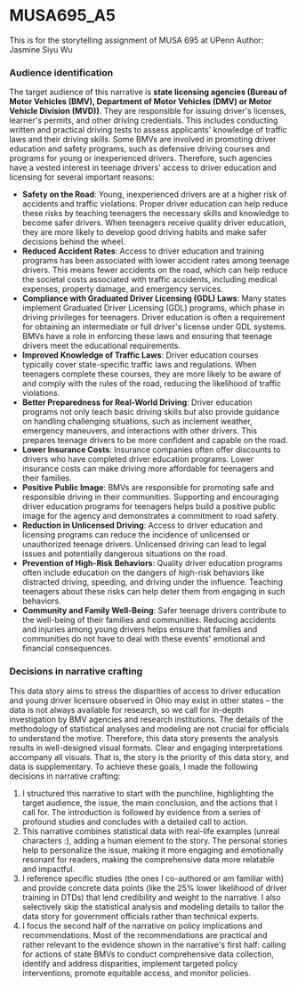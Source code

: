 # MUSA695_A5
This is for the storytelling assignment of MUSA 695 at UPenn
Author: Jasmine Siyu Wu

### Audience identification
The target audience of this narrative is **state licensing agencies (Bureau of Motor Vehicles (BMV), Department of Motor Vehicles (DMV) or Motor Vehicle Division (MVD))**.
They are responsible for issuing driver's licenses, learner's permits, and other driving credentials. This includes conducting written and practical driving tests to assess applicants' knowledge of traffic laws and their driving skills. Some BMVs are involved in promoting driver education and safety programs, such as defensive driving courses and programs for young or inexperienced drivers. Therefore, such agencies have a vested interest in teenage drivers' access to driver education and licensing for several important reasons:
- **Safety on the Road**: Young, inexperienced drivers are at a higher risk of accidents and traffic violations. Proper driver education can help reduce these risks by teaching teenagers the necessary skills and knowledge to become safer drivers. When teenagers receive quality driver education, they are more likely to develop good driving habits and make safer decisions behind the wheel.  
- **Reduced Accident Rates**: Access to driver education and training programs has been associated with lower accident rates among teenage drivers. This means fewer accidents on the road, which can help reduce the societal costs associated with traffic accidents, including medical expenses, property damage, and emergency services.
- **Compliance with Graduated Driver Licensing (GDL) Laws**: Many states implement Graduated Driver Licensing (GDL) programs, which phase in driving privileges for teenagers. Driver education is often a requirement for obtaining an intermediate or full driver's license under GDL systems. BMVs have a role in enforcing these laws and ensuring that teenage drivers meet the educational requirements.
- **Improved Knowledge of Traffic Laws**: Driver education courses typically cover state-specific traffic laws and regulations. When teenagers complete these courses, they are more likely to be aware of and comply with the rules of the road, reducing the likelihood of traffic violations.
- **Better Preparedness for Real-World Driving**: Driver education programs not only teach basic driving skills but also provide guidance on handling challenging situations, such as inclement weather, emergency maneuvers, and interactions with other drivers. This prepares teenage drivers to be more confident and capable on the road.
- **Lower Insurance Costs**: Insurance companies often offer discounts to drivers who have completed driver education programs. Lower insurance costs can make driving more affordable for teenagers and their families.
- **Positive Public Image**: BMVs are responsible for promoting safe and responsible driving in their communities. Supporting and encouraging driver education programs for teenagers helps build a positive public image for the agency and demonstrates a commitment to road safety.
- **Reduction in Unlicensed Driving**: Access to driver education and licensing programs can reduce the incidence of unlicensed or unauthorized teenage drivers. Unlicensed driving can lead to legal issues and potentially dangerous situations on the road.
- **Prevention of High-Risk Behaviors**: Quality driver education programs often include education on the dangers of high-risk behaviors like distracted driving, speeding, and driving under the influence. Teaching teenagers about these risks can help deter them from engaging in such behaviors.
- **Community and Family Well-Being**: Safer teenage drivers contribute to the well-being of their families and communities. Reducing accidents and injuries among young drivers helps ensure that families and communities do not have to deal with these events' emotional and financial consequences.

### Decisions in narrative crafting
This data story aims to stress the disparities of access to driver education and young driver licensure observed in Ohio may exist in other states – the data is not always available for research, so we call for in-depth investigation by BMV agencies and research institutions. The details of the methodology of statistical analyses and modeling are not crucial for officials to understand the motive. Therefore, this data story presents the analysis results in well-designed visual formats. Clear and engaging interpretations accompany all visuals. That is, the story is the priority of this data story, and data is supplementary. To achieve these goals, I made the following decisions in narrative crafting:
1. I structured this narrative to start with the punchline, highlighting the target audience, the issue, the main conclusion, and the actions that I call for. The introduction is followed by evidence from a series of profound studies and concludes with a detailed call to action.
2. This narrative combines statistical data with real-life examples (unreal characters :), adding a human element to the story. The personal stories help to personalize the issue, making it more engaging and emotionally resonant for readers, making the comprehensive data more relatable and impactful.
3. I reference specific studies (the ones I co-authored or am familiar with) and provide concrete data points (like the 25% lower likelihood of driver training in DTDs) that lend credibility and weight to the narrative. I also selectively skip the statistical analysis and modeling details to tailor the data story for government officials rather than technical experts.
4. I focus the second half of the narrative on policy implications and recommendations. Most of the recommendations are practical and rather relevant to the evidence shown in the narrative's first half: calling for actions of state BMVs to conduct comprehensive data collection, identify and address disparities, implement targeted policy interventions, promote equitable access, and monitor policies.


